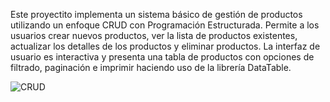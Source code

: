 Este proyectito implementa un sistema básico de gestión de productos utilizando un enfoque CRUD con Programación Estructurada. Permite a los usuarios crear nuevos productos, ver la lista de productos existentes, actualizar los detalles de los productos y eliminar productos. La interfaz de usuario es interactiva y presenta una tabla de productos con opciones de filtrado, paginación e imprimir haciendo uso de la librería DataTable.

![CRUD](https://github.com/Aleksander501/CRUD-PHP/assets/95360519/b0784eb6-53af-4fed-9f61-592e1ad937a3)
